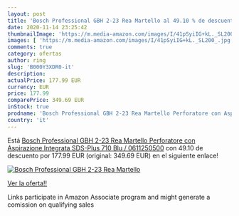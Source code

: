 ```yaml
---
layout: post
title: 'Bosch Professional GBH 2-23 Rea Martello al 49.10 % de descuento'
date: 2020-11-14 23:25:42
thumbnailImage: 'https://m.media-amazon.com/images/I/41pSyiIG+kL._SL200_.jpg'
images: [ 'https://m.media-amazon.com/images/I/41pSyiIG+kL._SL200_.jpg' ]
comments: true
category: ofertas
author: ring
slug: 'B000Y3XDR0-it'
description:
actualPrice: 177.99 EUR
currency: EUR
price: 177.99
comparePrice: 349.69 EUR
inStock: true
prodname: 'Bosch Professional GBH 2-23 Rea Martello Perforatore con Aspirazione Integrata  SDS-Plus  710  Blu / 0611250500'
country: 'it'
---
```


Está [Bosch Professional GBH 2-23 Rea Martello Perforatore con Aspirazione Integrata  SDS-Plus  710  Blu / 0611250500](https://www.amazon.it/dp/B000Y3XDR0/?tag=tolees00-21) con 49.10 de descuento por 177.99 EUR (original: 349.69 EUR) en el siguiente enlace!

[![Bosch Professional GBH 2-23 Rea Martello](https://m.media-amazon.com/images/I/41pSyiIG+kL._SL200_.jpg)](https://www.amazon.it/dp/B000Y3XDR0/?tag=tolees00-21)

[Ver la oferta!!](https://www.amazon.it/dp/B000Y3XDR0/?tag=tolees00-21)

Links participate in Amazon Associate program and might generate a comission on qualifying sales


